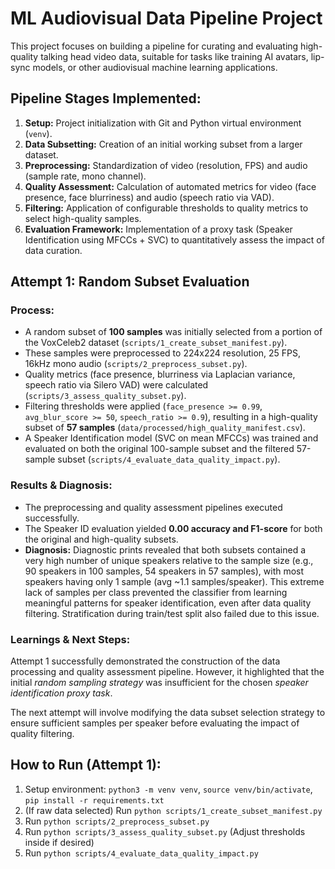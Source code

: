 # ML Audiovisual Data Pipeline Project

This project focuses on building a pipeline for curating and evaluating high-quality talking head video data, suitable for tasks like training AI avatars, lip-sync models, or other audiovisual machine learning applications.

## Pipeline Stages Implemented:

1.  **Setup:** Project initialization with Git and Python virtual environment (`venv`).
2.  **Data Subsetting:** Creation of an initial working subset from a larger dataset.
3.  **Preprocessing:** Standardization of video (resolution, FPS) and audio (sample rate, mono channel).
4.  **Quality Assessment:** Calculation of automated metrics for video (face presence, face blurriness) and audio (speech ratio via VAD).
5.  **Filtering:** Application of configurable thresholds to quality metrics to select high-quality samples.
6.  **Evaluation Framework:** Implementation of a proxy task (Speaker Identification using MFCCs + SVC) to quantitatively assess the impact of data curation.

## Attempt 1: Random Subset Evaluation

### Process:

* A random subset of **100 samples** was initially selected from a portion of the VoxCeleb2 dataset (`scripts/1_create_subset_manifest.py`).
* These samples were preprocessed to 224x224 resolution, 25 FPS, 16kHz mono audio (`scripts/2_preprocess_subset.py`).
* Quality metrics (face presence, blurriness via Laplacian variance, speech ratio via Silero VAD) were calculated (`scripts/3_assess_quality_subset.py`).
* Filtering thresholds were applied (`face_presence >= 0.99`, `avg_blur_score >= 50`, `speech_ratio >= 0.9`), resulting in a high-quality subset of **57 samples** (`data/processed/high_quality_manifest.csv`).
* A Speaker Identification model (SVC on mean MFCCs) was trained and evaluated on both the original 100-sample subset and the filtered 57-sample subset (`scripts/4_evaluate_data_quality_impact.py`).

### Results & Diagnosis:

* The preprocessing and quality assessment pipelines executed successfully.
* The Speaker ID evaluation yielded **0.00 accuracy and F1-score** for both the original and high-quality subsets.
* **Diagnosis:** Diagnostic prints revealed that both subsets contained a very high number of unique speakers relative to the sample size (e.g., 90 speakers in 100 samples, 54 speakers in 57 samples), with most speakers having only 1 sample (avg ~1.1 samples/speaker). This extreme lack of samples per class prevented the classifier from learning meaningful patterns for speaker identification, even after data quality filtering. Stratification during train/test split also failed due to this issue.

### Learnings & Next Steps:

Attempt 1 successfully demonstrated the construction of the data processing and quality assessment pipeline. However, it highlighted that the initial *random sampling strategy* was insufficient for the chosen *speaker identification proxy task*.

The next attempt will involve modifying the data subset selection strategy to ensure sufficient samples per speaker before evaluating the impact of quality filtering.

## How to Run (Attempt 1):

1.  Setup environment: `python3 -m venv venv`, `source venv/bin/activate`, `pip install -r requirements.txt`
2.  (If raw data selected) Run `python scripts/1_create_subset_manifest.py`
3.  Run `python scripts/2_preprocess_subset.py`
4.  Run `python scripts/3_assess_quality_subset.py` (Adjust thresholds inside if desired)
5.  Run `python scripts/4_evaluate_data_quality_impact.py`
